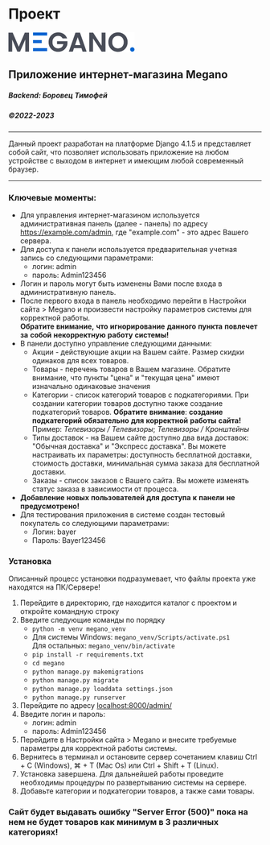 # Проект

![logo](/megano/static/assets/img/logo.png)

## Приложение интернет-магазина Megano

##### Backend: Боровец Тимофей
##### ©2022-2023
* * *
Данный проект разработан на платформе Django 4.1.5 и представляет собой сайт, что позволяет использовать приложение на 
любом устройстве с выходом в интернет и имеющим любой современный браузер.
* * *
### Ключевые моменты:
* Для управления интернет-магазином используется административная панель (далее - панель) по адресу  
https://example.com/admin, где "example.com" - это адрес Вашего сервера.
* Для доступа к панели используется предварительная учетная запись со следующими параметрами:
  * логин: admin
  * пароль: Admin123456
* Логин и пароль могут быть изменены Вами после входа в административную панель.
* После первого входа в панель необходимо перейти в Настройки сайта > Megano и произвести настройку параметров 
системы для корректной работы.  
**Обратите** **внимание,** **что** **игнорирование** **данного** **пункта** **повлечет** 
**за** **собой** **некорректную** **работу** **системы!**
* В панели доступно управление следующими данными:
  * Акции - действующие акции на Вашем сайте. Размер скидки одинаков для всех товаров.
  * Товары - перечень товаров в Вашем магазине. Обратите внимание, что пункты "цена" и "текущая цена" имеют изначально 
  одинаковые значения
  * Категории - список категорий товаров с подкатегориями. При создании категории товаров доступно также 
  создание подкатегорий товаров. 
  **Обратите** **внимание**: **создание** **подкатегорий** **обязательно** **для** **корректной** **работы** **сайта!**  
  Пример: *Телевизоры* */* *Телевизоры*; *Телевизоры* */* *Кронштейны*
  * Типы доставок - на Вашем сайте доступно два вида доставок: "Обычная доставка" и "Экспресс доставка". Вы можете 
  настраивать их параметры: доступность бесплатной доставки, стоимость доставки, минимальная сумма заказа для бесплатной
  доставки.
  * Заказы - список заказов с Вашего сайта. Вы можете изменять статус заказа в зависимости от процесса.
* **Добавление** **новых** **пользователей** **для** **доступа** **к** **панели** **не** **предусмотрено!**
* Для тестирования приложения в системе создан тестовый покупатель со следующими параметрами:
  * Логин: bayer
  * Пароль: Bayer123456

### Установка

Описанный процесс установки подразумевает, что файлы проекта уже находятся на ПК/Сервере!

1. Перейдите в директорию, где находится каталог с проектом и откройте командную строку
2. Введите следующие команды по порядку
    * ```python -m venv megano_venv```
    *  Для системы Windows: ```megano_venv/Scripts/activate.ps1```  
       Для остальных: ```megano_venv/bin/activate```
    * ```pip install -r requirements.txt```
    *  ```cd megano``` 
    * ```python manage.py makemigrations```
    * ```python manage.py migrate```
    * ```python manage.py loaddata settings.json```
    * ```python manage.py runserver```  
3. Перейдите по адресу [localhost:8000/admin/](http://localhost:8000/admin/)
4. Введите логин и пароль:
   * логин: admin
   * пароль: Admin123456
5. Перейдите в Настройки сайта > Megano и внесите требуемые параметры для корректной работы системы.
6. Вернитесь в терминал и остановите сервер сочетанием клавиш Ctrl + C (Windows), ⌘ + T (Mac Os) 
или Ctrl + Shift + T (Linux).
7. Установка завершена. Для дальнейшей работы проведите необходимы процедуры по развертыванию системы на сервере.
8. Добавьте категории и подкатегории товаров, а также сами товары.  

### Сайт будет выдавать ошибку "Server Error (500)" пока на нем не будет товаров как минимум в 3 различных категориях!
